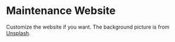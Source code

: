 # Maintenance Website

Customize the website if you want.
The background picture is from [Unsplash](https://unsplash.com).